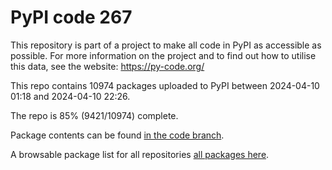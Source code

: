 # PyPI code 267

This repository is part of a project to make all code in PyPI as accessible as possible. For more information 
on the project and to find out how to utilise this data, see the website: https://py-code.org/

This repo contains 10974 packages uploaded to PyPI between 
2024-04-10 01:18 and 2024-04-10 22:26.

The repo is 85% (9421/10974) complete.

Package contents can be found [in the code branch](https://github.com/pypi-data/pypi-mirror-267/tree/code/packages).

A browsable package list for all repositories [all packages here](https://py-code.org/repositories/pypi-mirror-267).


